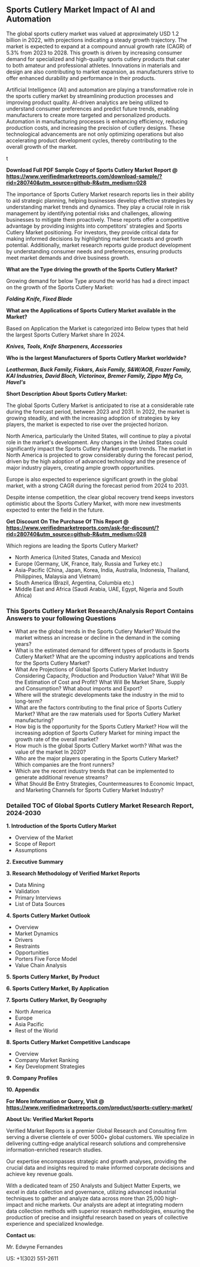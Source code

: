 <h2>Sports Cutlery Market Impact of AI and Automation</h2><p>The global sports cutlery market was valued at approximately USD 1.2 billion in 2022, with projections indicating a steady growth trajectory. The market is expected to expand at a compound annual growth rate (CAGR) of 5.3% from 2023 to 2028. This growth is driven by increasing consumer demand for specialized and high-quality sports cutlery products that cater to both amateur and professional athletes. Innovations in materials and design are also contributing to market expansion, as manufacturers strive to offer enhanced durability and performance in their products.</p><p>Artificial Intelligence (AI) and automation are playing a transformative role in the sports cutlery market by streamlining production processes and improving product quality. AI-driven analytics are being utilized to understand consumer preferences and predict future trends, enabling manufacturers to create more targeted and personalized products. Automation in manufacturing processes is enhancing efficiency, reducing production costs, and increasing the precision of cutlery designs. These technological advancements are not only optimizing operations but also accelerating product development cycles, thereby contributing to the overall growth of the market.</p>t</p><p id="" class=""><strong>Download Full PDF Sample Copy of Sports Cutlery Market Report @ <a href="https://www.verifiedmarketreports.com/download-sample/?rid=280740&utm_source=github-R&utm_medium=028" target="_blank">https://www.verifiedmarketreports.com/download-sample/?rid=280740&utm_source=github-R&utm_medium=028</a></strong></p><p>The importance of&nbsp;Sports Cutlery Market research reports lies in their ability to aid strategic planning, helping businesses develop effective strategies by understanding market trends and dynamics. They play a crucial role in risk management by identifying potential risks and challenges, allowing businesses to mitigate them proactively. These reports offer a competitive advantage by providing insights into competitors' strategies and Sports Cutlery Market positioning. For investors, they provide critical data for making informed decisions by highlighting market forecasts and growth potential. Additionally, market research reports guide product development by understanding consumer needs and preferences, ensuring products meet market demands and drive business growth.</p><p><strong>What are the&nbsp;Type driving the growth of the Sports Cutlery Market?</strong></p><p id="" class="">Growing demand for below Type around the world has had a direct impact on the growth of the Sports Cutlery Market:</p><em><strong>Folding Knife, Fixed Blade</strong></em></p><strong>What are the&nbsp;Applications&nbsp;of Sports Cutlery Market available in the Market?</strong></p><p id="" class="">Based on Application the Market is categorized into Below types that held the largest Sports Cutlery Market share In 2024.</p><em><strong>Knives, Tools, Knife Sharpeners, Accessories</strong></em></p><strong>Who is the largest Manufacturers of Sports Cutlery Market worldwide?</strong></p><p><em><strong>Leatherman, Buck Family, Fiskars, Asis Family, S&W/AOB, Frazer Family, KAI Industries, David Bloch, Victorinox, Bremer Family, Zippo Mfg Co, Havel's</strong></em></p><p id="" class=""><strong>Short Description About Sports Cutlery Market:</strong></p><p>The global Sports Cutlery Market is anticipated to rise at a considerable rate during the forecast period, between 2023 and 2031. In 2022, the market is growing steadily, and with the increasing adoption of strategies by key players, the market is expected to rise over the projected horizon.</p><p>North America, particularly the United States, will continue to play a pivotal role in the market's development. Any changes in the United States could significantly impact the Sports Cutlery Market growth trends. The market in North America is projected to grow considerably during the forecast period, driven by the high adoption of advanced technology and the presence of major industry players, creating ample growth opportunities.</p><p>Europe is also expected to experience significant growth in the global market, with a strong CAGR during the forecast period from 2024 to 2031.</p><p>Despite intense competition, the clear global recovery trend keeps investors optimistic about the Sports Cutlery Market, with more new investments expected to enter the field in the future.</p><p id="" class=""><strong>Get Discount On The Purchase Of This Report @ <a href="https://www.verifiedmarketreports.com/ask-for-discount/?rid=280740&utm_source=github-R&utm_medium=028" target="_blank">https://www.verifiedmarketreports.com/ask-for-discount/?rid=280740&utm_source=github-R&utm_medium=028</a></strong></p>Which regions are leading the Sports Cutlery Market?</p><ul><li>North America (United States, Canada and Mexico)</li><li>Europe (Germany, UK, France, Italy, Russia and Turkey etc.)</li><li>Asia-Pacific (China, Japan, Korea, India, Australia, Indonesia, Thailand, Philippines, Malaysia and Vietnam)</li><li>South America (Brazil, Argentina, Columbia etc.)</li><li>Middle East and Africa (Saudi Arabia, UAE, Egypt, Nigeria and South Africa)</li></ul><h3 id="" class="">This Sports Cutlery Market Research/Analysis Report Contains Answers to your following Questions</h3><ul><li>What are the global trends in the Sports Cutlery Market? Would the market witness an increase or decline in the demand in the coming years?</li><li>What is the estimated demand for different types of products in Sports Cutlery Market? What are the upcoming industry applications and trends for the Sports Cutlery Market?</li><li>What Are Projections of Global Sports Cutlery Market Industry Considering Capacity, Production and Production Value? What Will Be the Estimation of Cost and Profit? What Will Be Market Share, Supply and Consumption? What about imports and Export?</li><li>Where will the strategic developments take the industry in the mid to long-term?</li><li>What are the factors contributing to the final price of Sports Cutlery Market? What are the raw materials used for Sports Cutlery Market manufacturing?</li><li>How big is the opportunity for the Sports Cutlery Market? How will the increasing adoption of Sports Cutlery Market for mining impact the growth rate of the overall market?</li><li>How much is the global Sports Cutlery Market worth? What was the value of the market In 2020?</li><li>Who are the major players operating in the Sports Cutlery Market? Which companies are the front runners?</li><li>Which are the recent industry trends that can be implemented to generate additional revenue streams?</li><li>What Should Be Entry Strategies, Countermeasures to Economic Impact, and Marketing Channels for Sports Cutlery Market Industry?</li></ul><h3 id="" class="">Detailed TOC of Global Sports Cutlery Market Research Report, 2024-2030</h3><p id="" class=""><strong>1. Introduction of the Sports Cutlery Market</strong></p><ul><li>Overview of the Market</li><li>Scope of Report</li><li>Assumptions</li></ul><p id="" class=""><strong>2. Executive Summary</strong></p><p id="" class=""><strong>3. Research Methodology of Verified Market Reports</strong></p><ul><li>Data Mining</li><li>Validation</li><li>Primary Interviews</li><li>List of Data Sources</li></ul><p id="" class=""><strong>4. Sports Cutlery Market Outlook</strong></p><ul><li>Overview</li><li>Market Dynamics</li><li>Drivers</li><li>Restraints</li><li>Opportunities</li><li>Porters Five Force Model</li><li>Value Chain Analysis</li></ul><p id="" class=""><strong>5. Sports Cutlery Market, By Product</strong></p><p id="" class=""><strong>6. Sports Cutlery Market, By Application</strong></p><p id="" class=""><strong>7. Sports Cutlery Market, By Geography</strong></p><ul><li>North America</li><li>Europe</li><li>Asia Pacific</li><li>Rest of the World</li></ul><p id="" class=""><strong>8. Sports Cutlery Market Competitive Landscape</strong></p><ul><li>Overview</li><li>Company Market Ranking</li><li>Key Development Strategies</li></ul><p id="" class=""><strong>9. Company Profiles</strong></p><p id="" class=""><strong>10. Appendix</strong></p><p id="" class=""><strong>For More Information or Query, Visit @ <a href="https://www.verifiedmarketreports.com/product/sports-cutlery-market/" target="_blank">https://www.verifiedmarketreports.com/product/sports-cutlery-market/</a></strong></p><p id="" class=""><strong>About Us: Verified Market Reports</strong></p><p id="" class="">Verified Market Reports is a premier Global Research and Consulting firm serving a diverse clientele of over 5000+ global customers. We specialize in delivering cutting-edge analytical research solutions and comprehensive information-enriched research studies.</p><p id="" class="">Our expertise encompasses strategic and growth analyses, providing the crucial data and insights required to make informed corporate decisions and achieve key revenue goals.</p><p id="" class="">With a dedicated team of 250 Analysts and Subject Matter Experts, we excel in data collection and governance, utilizing advanced industrial techniques to gather and analyze data across more than 25,000 high-impact and niche markets. Our analysts are adept at integrating modern data collection methods with superior research methodologies, ensuring the production of precise and insightful research based on years of collective experience and specialized knowledge.</p><p id="" class=""><strong>Contact us:</strong></p><p id="" class="">Mr. Edwyne Fernandes</p><p id="" class="">US: +1(302) 551-2611</p>